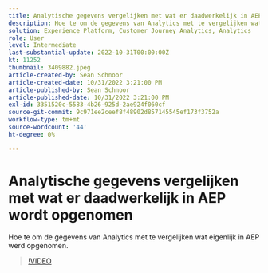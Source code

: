 ```yaml
---
title: Analytische gegevens vergelijken met wat er daadwerkelijk in AEP wordt opgenomen
description: Hoe te om de gegevens van Analytics met te vergelijken wat eigenlijk in AEP werd opgenomen
solution: Experience Platform, Customer Journey Analytics, Analytics
role: User
level: Intermediate
last-substantial-update: 2022-10-31T00:00:00Z
kt: 11252
thumbnail: 3409882.jpeg
article-created-by: Sean Schnoor
article-created-date: 10/31/2022 3:21:00 PM
article-published-by: Sean Schnoor
article-published-date: 10/31/2022 3:21:00 PM
exl-id: 3351520c-5583-4b26-925d-2ae924f060cf
source-git-commit: 9c971ee2ceef8f48902d857145545ef173f3752a
workflow-type: tm+mt
source-wordcount: '44'
ht-degree: 0%

---
```


# Analytische gegevens vergelijken met wat er daadwerkelijk in AEP wordt opgenomen

Hoe te om de gegevens van Analytics met te vergelijken wat eigenlijk in AEP werd opgenomen.

>[!VIDEO](https://video.tv.adobe.com/v/3409882/?quality=12&learn=on)
